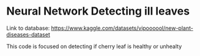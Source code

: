 # Neural Network Detecting ill leaves

Link to database: https://www.kaggle.com/datasets/vipoooool/new-plant-diseases-dataset

This code is focused on detecting if cherry leaf is healthy or unhealty
